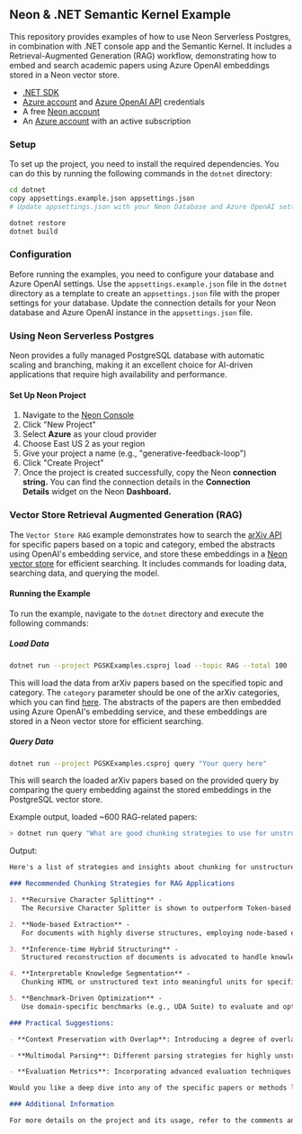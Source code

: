 ## Neon & .NET Semantic Kernel Example

This repository provides examples of how to use Neon Serverless Postgres, in combination with .NET console app and the Semantic Kernel. It includes a Retrieval-Augmented Generation (RAG) workflow, demonstrating how to embed and search academic papers using Azure OpenAI embeddings stored in a Neon vector store.

- [.NET SDK](https://dotnet.microsoft.com/en-us/download)
- [Azure account](https://azure.microsoft.com/en-gb/Free) and [Azure OpenAI API](https://learn.microsoft.com/en-us/azure/ai-services/openai/reference) credentials
- A free [Neon account](https://console.neon.tech/signup)
- An [Azure account](https://azure.microsoft.com/free/) with an active subscription

### Setup

To set up the project, you need to install the required dependencies. You can do this by running the following commands in the `dotnet` directory:

```sh
cd dotnet
copy appsettings.example.json appsettings.json
# Update appsettings.json with your Neon Database and Azure OpenAI settings

dotnet restore
dotnet build
```

### Configuration

Before running the examples, you need to configure your database and Azure OpenAI settings. Use the `appsettings.example.json` file in the `dotnet` directory as a template to create an `appsettings.json` file with the proper settings for your database. Update the connection details for your Neon database and Azure OpenAI instance in the `appsettings.json` file.

### Using Neon Serverless Postgres

Neon provides a fully managed PostgreSQL database with automatic scaling and branching, making it an excellent choice for AI-driven applications that require high availability and performance.

#### Set Up Neon Project

1. Navigate to the [Neon Console](https://console.neon.tech/)
2. Click "New Project"
3. Select **Azure** as your cloud provider
4. Choose East US 2 as your region
5. Give your project a name (e.g., "generative-feedback-loop")
6. Click "Create Project"
7. Once the project is created successfully, copy the Neon **connection string.** You can find the connection details in the **Connection Details** widget on the Neon **Dashboard.**

### Vector Store Retrieval Augmented Generation (RAG)

The `Vector Store RAG` example demonstrates how to search the [arXiv API](http://export.arxiv.org/) for specific papers based on a topic and category, embed the abstracts using OpenAI's embedding service, and store these embeddings in a [Neon vector store](https://neon.tech/docs/extensions/pgvector) for efficient searching. It includes commands for loading data, searching data, and querying the model.

#### Running the Example

To run the example, navigate to the `dotnet` directory and execute the following commands:

##### Load Data

```sh
dotnet run --project PGSKExamples.csproj load --topic RAG --total 100
```

This will load the data from arXiv papers based on the specified topic and category. The `category` parameter should be one of the arXiv categories, which you can find [here](https://arxiv.org/category_taxonomy). The abstracts of the papers are then embedded using Azure OpenAI's embedding service, and these embeddings are stored in a Neon vector store for efficient searching.

##### Query Data

```sh
dotnet run --project PGSKExamples.csproj query "Your query here"
```

This will search the loaded arXiv papers based on the provided query by comparing the query embedding against the stored embeddings in the PostgreSQL vector store.

Example output, loaded ~600 RAG-related papers:

```sh
> dotnet run query "What are good chunking strategies to use for unstructured text in RAG applications?"
```

Output:

```markdown
Here's a list of strategies and insights about chunking for unstructured text, derived from recent research articles:

### Recommended Chunking Strategies for RAG Applications

1. **Recursive Character Splitting** -
   The Recursive Character Splitter is shown to outperform Token-based Splitters in preserving contextual integrity during document splitting. This method is particularly effective for maintaining the coherence and capturing the meaning essential for retrieval tasks. [Paper: [Exploring Information Retrieval Landscapes](http://arxiv.org/abs/2409.08479v2)]

2. **Node-based Extraction** -
   For documents with highly diverse structures, employing node-based extraction with LLM-powered Optical Character Recognition (OCR) improves chunking by creating context-aware relationships between text components (e.g., headers and sections). This is crucial for multimodal documents like presentations and scanned files. [Paper: [Advanced ingestion process powered by LLM parsing](http://arxiv.org/abs/2412.15262v1)]

3. **Inference-time Hybrid Structuring** -
   Structured reconstruction of documents is advocated to handle knowledge-intensive tasks better. This involves optimizing the document format for task-specific structuring using "StructRAG" frameworks, which determine the optimal chunk size and type for retrieving relevant information accurately. [Paper: [StructRAG: Boosting Knowledge Intensive Reasoning](http://arxiv.org/abs/2410.08815v2)]

4. **Interpretable Knowledge Segmentation** -
   Chunking HTML or unstructured text into meaningful units for specific downstream tasks can be enhanced by pre-trained models combined with algorithms for efficient segmentation. This improves HTML or table data understanding and retrieval from unstructured text. [Paper: [Leveraging Large Language Models for Web Scraping](http://arxiv.org/abs/2406.08246v1)]

5. **Benchmark-Driven Optimization** -
   Use domain-specific benchmarks (e.g., UDA Suite) to evaluate and optimize chunking and retrieval methods. Real-world applications, involving lengthy or noisy documents in diverse formats, benefit from such approaches to balance character and word-level chunking boundaries. [Paper: [UDA: A Benchmark Suite for RAG](http://arxiv.org/abs/2406.15187v2)]

### Practical Suggestions:

- **Context Preservation with Overlap**: Introducing a degree of overlap between adjacent chunks ensures preserved meaning and continuity.

- **Multimodal Parsing**: Different parsing strategies for highly unstructured data types improve the granularity of retrieval strategies (i.e., PDFs, presentations).

- **Evaluation Metrics**: Incorporating advanced evaluation techniques like SequenceMatcher, BLEU, METEOR, and BERT Score can guide chunking methodology tailoring for retrieval accuracy.

Would you like a deep dive into any of the specific papers or methods listed above?

### Additional Information

For more details on the project and its usage, refer to the comments and documentation within the codebase.